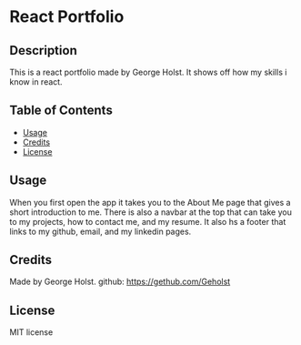 # React Portfolio

## Description

This is a react portfolio made by George Holst. It shows off how my skills i know in react.

## Table of Contents 

- [Usage](#usage)
- [Credits](#credits)
- [License](#license)

## Usage

When you first open the app it takes you to the About Me page that gives a short introduction to me. There is also a navbar at the top that can take you to my projects, how to contact me, and my resume. It also hs a footer that links to my github, email, and my linkedin pages. 

## Credits
Made by George Holst. github: https://gethub.com/Geholst

## License
MIT license